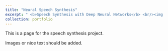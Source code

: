 ```yaml
---
title: "Neural Speech Synthesis"
excerpt: " <b>Speech Synthesis with Deep Neural Networks</b> <br/><img src='/images/500x300.png'>"
collection: portfolio
---
```


This is a page for the speech synthesis project.  

Images or nice text should be added.
